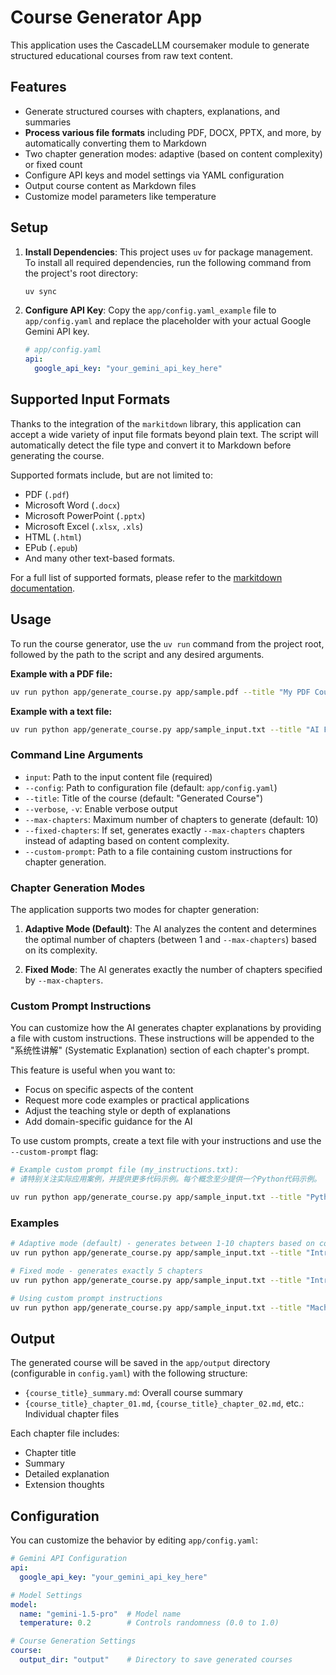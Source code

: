 # Course Generator App

This application uses the CascadeLLM coursemaker module to generate structured educational courses from raw text content.

## Features

- Generate structured courses with chapters, explanations, and summaries
- **Process various file formats** including PDF, DOCX, PPTX, and more, by automatically converting them to Markdown
- Two chapter generation modes: adaptive (based on content complexity) or fixed count
- Configure API keys and model settings via YAML configuration
- Output course content as Markdown files
- Customize model parameters like temperature

## Setup

1.  **Install Dependencies**: This project uses `uv` for package management. To install all required dependencies, run the following command from the project's root directory:

    ```bash
    uv sync
    ```

2.  **Configure API Key**: Copy the `app/config.yaml_example` file to `app/config.yaml` and replace the placeholder with your actual Google Gemini API key.

    ```yaml
    # app/config.yaml
    api:
      google_api_key: "your_gemini_api_key_here"
    ```

## Supported Input Formats

Thanks to the integration of the `markitdown` library, this application can accept a wide variety of input file formats beyond plain text. The script will automatically detect the file type and convert it to Markdown before generating the course.

Supported formats include, but are not limited to:
-   PDF (`.pdf`)
-   Microsoft Word (`.docx`)
-   Microsoft PowerPoint (`.pptx`)
-   Microsoft Excel (`.xlsx`, `.xls`)
-   HTML (`.html`)
-   EPub (`.epub`)
-   And many other text-based formats.

For a full list of supported formats, please refer to the [markitdown documentation](https://github.com/microsoft/markitdown).

## Usage

To run the course generator, use the `uv run` command from the project root, followed by the path to the script and any desired arguments.

**Example with a PDF file:**
```bash
uv run python app/generate_course.py app/sample.pdf --title "My PDF Course"
```

**Example with a text file:**
```bash
uv run python app/generate_course.py app/sample_input.txt --title "AI Fundamentals"
```

### Command Line Arguments

- `input`: Path to the input content file (required)
- `--config`: Path to configuration file (default: `app/config.yaml`)
- `--title`: Title of the course (default: "Generated Course")
- `--verbose`, `-v`: Enable verbose output
- `--max-chapters`: Maximum number of chapters to generate (default: 10)
- `--fixed-chapters`: If set, generates exactly `--max-chapters` chapters instead of adapting based on content complexity.
- `--custom-prompt`: Path to a file containing custom instructions for chapter generation.

### Chapter Generation Modes

The application supports two modes for chapter generation:

1.  **Adaptive Mode (Default)**: The AI analyzes the content and determines the optimal number of chapters (between 1 and `--max-chapters`) based on its complexity.

2.  **Fixed Mode**: The AI generates exactly the number of chapters specified by `--max-chapters`.

### Custom Prompt Instructions

You can customize how the AI generates chapter explanations by providing a file with custom instructions. These instructions will be appended to the "系统性讲解" (Systematic Explanation) section of each chapter's prompt.

This feature is useful when you want to:
- Focus on specific aspects of the content
- Request more code examples or practical applications
- Adjust the teaching style or depth of explanations
- Add domain-specific guidance for the AI

To use custom prompts, create a text file with your instructions and use the `--custom-prompt` flag:

```bash
# Example custom prompt file (my_instructions.txt):
# 请特别关注实际应用案例，并提供更多代码示例。每个概念至少提供一个Python代码示例。

uv run python app/generate_course.py app/sample_input.txt --title "Python Programming" --custom-prompt my_instructions.txt
```

### Examples

```bash
# Adaptive mode (default) - generates between 1-10 chapters based on content complexity
uv run python app/generate_course.py app/sample_input.txt --title "Introduction to AI" --max-chapters 10

# Fixed mode - generates exactly 5 chapters
uv run python app/generate_course.py app/sample_input.txt --title "Introduction to AI" --max-chapters 5 --fixed-chapters

# Using custom prompt instructions
uv run python app/generate_course.py app/sample_input.txt --title "Machine Learning" --custom-prompt custom_instructions.txt
```

## Output

The generated course will be saved in the `app/output` directory (configurable in `config.yaml`) with the following structure:

- `{course_title}_summary.md`: Overall course summary
- `{course_title}_chapter_01.md`, `{course_title}_chapter_02.md`, etc.: Individual chapter files

Each chapter file includes:
- Chapter title
- Summary
- Detailed explanation
- Extension thoughts

## Configuration

You can customize the behavior by editing `app/config.yaml`:

```yaml
# Gemini API Configuration
api:
  google_api_key: "your_gemini_api_key_here"

# Model Settings
model:
  name: "gemini-1.5-pro"  # Model name
  temperature: 0.2        # Controls randomness (0.0 to 1.0)

# Course Generation Settings
course:
  output_dir: "output"    # Directory to save generated courses
``` 